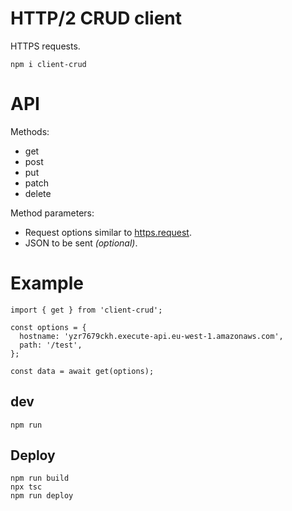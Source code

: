 # HTTP/2 CRUD client

HTTPS requests.

    npm i client-crud

# API

Methods:
- get
- post
- put
- patch
- delete

Method parameters:
- Request options similar to [https.request](https://nodejs.org/docs/latest-v14.x/api/https.html#https_https_request_options_callback).
- JSON to be sent _(optional)_.

# Example

    import { get } from 'client-crud';

    const options = {
      hostname: 'yzr7679ckh.execute-api.eu-west-1.amazonaws.com',
      path: '/test',
    };

    const data = await get(options);

## dev

    npm run

## Deploy

    npm run build
    npx tsc
    npm run deploy
